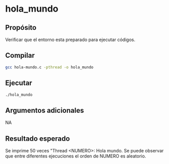 # hola_mundo
## Propósito
Verificar que el entorno esta preparado para ejecutar códigos.

## Compilar
```sh
gcc hola-mundo.c -pthread -o hola_mundo
```

## Ejecutar
```sh
./hola_mundo
```

## Argumentos adicionales
NA

## Resultado esperado
Se imprime 50 veces "Thread \<NUMERO\>: Hola mundo. Se puede observar que entre diferentes ejecuciones el orden de NUMERO es aleatorio.
